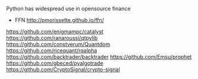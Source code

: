 Python has widespread use in opensource finance

* FFN http://pmorissette.github.io/ffn/

https://github.com/enigmampc/catalyst
https://github.com/ranaroussi/qtpylib
https://github.com/constverum/Quantdom
https://github.com/ricequant/rqalpha
https://github.com/backtrader/backtrader
https://github.com/Emsu/prophet
https://github.com/gbeced/pyalgotrade
https://github.com/CryptoSignal/crypto-signal